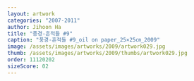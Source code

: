 ```yaml
---
layout: artwork
categories: "2007-2011"
author: Jihoon Ha
title: "풍경-흔적들 #9"
caption: "풍경-흔적들 #9_oil on paper_25×25㎝_2009"
image: /assets/images/artworks/2009/artwork029.jpg
thumb: /assets/images/artworks/2009/thumbs/artwork029.jpg
order: 11120202
sizeScore: 02
---
```

